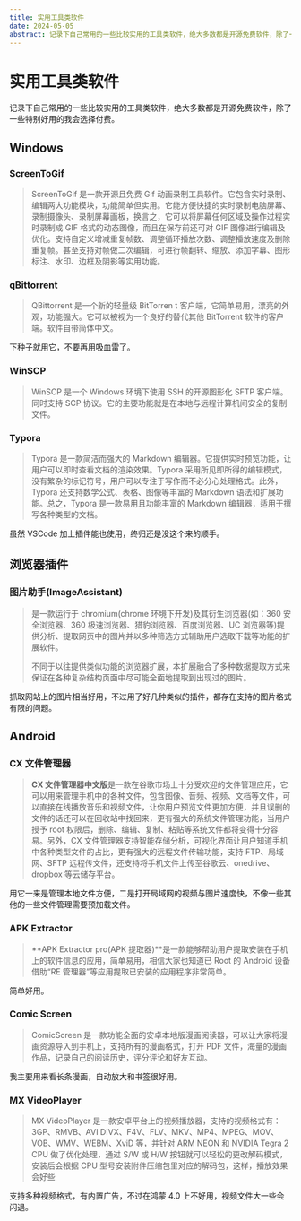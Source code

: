 ```yaml
---
title: 实用工具类软件
date: 2024-05-05
abstract: 记录下自己常用的一些比较实用的工具类软件，绝大多数都是开源免费软件，除了一些特别好用的我会选择付费。
---
```


# 实用工具类软件

记录下自己常用的一些比较实用的工具类软件，绝大多数都是开源免费软件，除了一些特别好用的我会选择付费。

## Windows

### ScreenToGif

> ScreenToGif 是一款开源且免费 Gif 动画录制工具软件。它包含实时录制、编辑两大功能模块，功能简单但实用。它能方便快捷的实时录制电脑屏幕、录制摄像头、录制屏幕画板，换言之，它可以将屏幕任何区域及操作过程实时录制成 GIF 格式的动态图像，而且在保存前还可对 GIF 图像进行编辑及优化。支持自定义增减重复帧数、调整循环播放次数、调整播放速度及删除重复帧。甚至支持对帧做二次编辑，可进行帧翻转、缩放、添加字幕、图形标注、水印、边框及阴影等实用功能。

### qBittorrent

> QBittorrent 是一个新的轻量级 BitTorren t 客户端，它简单易用，漂亮的外观，功能强大。它可以被视为一个良好的替代其他 BitTorrent 软件的客户端。软件自带简体中文。

下种子就用它，不要再用吸血雷了。

### WinSCP

> WinSCP 是一个 Windows 环境下使用 SSH 的开源图形化 SFTP 客户端。同时支持 SCP 协议。它的主要功能就是在本地与远程计算机间安全的复制文件。

### Typora

> Typora 是一款简洁而强大的 Markdown 编辑器。它提供实时预览功能，让用户可以即时查看文档的渲染效果。Typora 采用所见即所得的编辑模式，没有繁杂的标记符号，用户可以专注于写作而不必分心处理格式。此外，Typora 还支持数学公式、表格、图像等丰富的 Markdown 语法和扩展功能。总之，Typora 是一款易用且功能丰富的 Markdown 编辑器，适用于撰写各种类型的文档。

虽然 VSCode 加上插件能也使用，终归还是没这个来的顺手。

## 浏览器插件

### 图片助手(ImageAssistant)

> 是一款运行于 chromium(chrome 环境下开发)及其衍生浏览器(如：360 安全浏览器、360 极速浏览器、猎豹浏览器、百度浏览器、UC 浏览器等)提供分析、提取网页中的图片并以多种筛选方式辅助用户选取下载等功能的扩展软件。
>
> 不同于以往提供类似功能的浏览器扩展，本扩展融合了多种数据提取方式来保证在各种复杂结构页面中尽可能全面地提取到出现过的图片。

抓取网站上的图片相当好用，不过用了好几种类似的插件，都存在支持的图片格式有限的问题。

## Android

### CX 文件管理器

> **CX 文件管理器中文版**是一款在谷歌市场上十分受欢迎的文件管理应用，它可以用来管理手机中的各种文件，包含图像、音频、视频、文档等文件，可以直接在线播放音乐和视频文件，让你用户预览文件更加方便，并且误删的文件的话还可以在回收站中找回来，更有强大的系统文件管理功能，当用户授予 root 权限后，删除、编辑、复制、粘贴等系统文件都将变得十分容易。另外，CX 文件管理器支持智能存储分析，可视化界面让用户知道手机中各种类型文件的占比，更有强大的远程文件传输功能，支持 FTP、局域网、SFTP 远程传文件，还支持将手机文件上传至谷歌云、onedrive、dropbox 等云储存平台。

用它一来是管理本地文件方便，二是打开局域网的视频与图片速度快，不像一些其他的一些文件管理需要预加载文件。

### APK Extractor

> **APK Extractor pro(APK 提取器)**是一款能够帮助用户提取安装在手机上的软件信息的应用，简单易用，相信大家也知道已 Root 的 Android 设备借助“RE 管理器”等应用提取已安装的应用程序非常简单。

简单好用。

### Comic Screen

> ComicScreen 是一款功能全面的安卓本地版漫画阅读器，可以让大家将漫画资源导入到手机上，支持所有的漫画格式，打开 PDF 文件，海量的漫画作品，记录自己的阅读历史，评分评论和好友互动。

我主要用来看长条漫画，自动放大和书签很好用。

### MX VideoPlayer

> MX VideoPlayer 是一款安卓平台上的视频播放器，支持的视频格式有：3GP、RMVB、AVI DIVX、F4V、FLV、MKV、MP4、MPEG、MOV、VOB、WMV、WEBM、XviD 等，并针对 ARM NEON 和 NVIDIA Tegra 2 CPU 做了优化处理，通过 S/W 或 H/W 按钮就可以轻松的更改解码模式，安装后会根据 CPU 型号安装附件压缩包里对应的解码包，这样，播放效果会好些

支持多种视频格式，有内置广告，不过在鸿蒙 4.0 上不好用，视频文件大一些会闪退。
